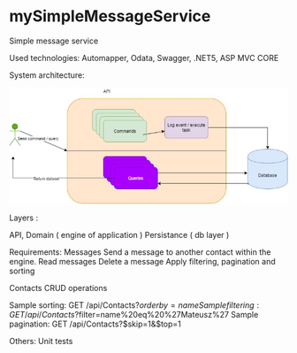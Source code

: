 # mySimpleMessageService
Simple message service

Used technologies:
Automapper,
Odata,
Swagger,
.NET5,
ASP MVC CORE

System architecture:

![alt text](https://github.com/mprzybylek/mySimpleMessageService/blob/main/Images/Architecture.jpg)



Layers :

API,
Domain ( engine of application )
Persistance ( db layer )


Requirements:
Messages
Send a message to another contact within the engine.
Read messages
Delete a message
Apply filtering, pagination and sorting

Contacts
CRUD operations

Sample sorting: GET /api/Contacts?$orderby=name%20desc 
Sample filtering: GET /api/Contacts?$filter=name%20eq%20%27Mateusz%27 
Sample pagination: GET /api/Contacts?$skip=1&$top=1 

Others:
Unit tests
